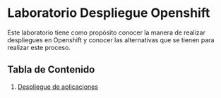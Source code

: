 # Laboratorio Despliegue Openshift

Este laboratorio tiene como propósito conocer la manera de realizar despliegues en Openshift 
y conocer las alternativas que se tienen para realizar este proceso.

## Tabla de Contenido

1. [Despliegue de aplicaciones](talleres/01-despliegue.md)



